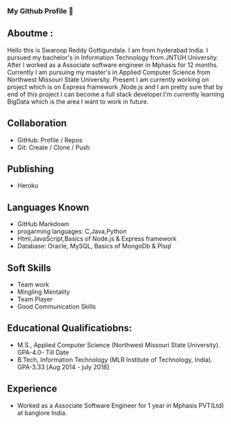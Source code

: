 ### My Github Profile 👋

## Aboutme :

Hello this is Swaroop Reddy Gottigundala. I am from hyderabad India. I pursued my bachelor's in Information Technology from JNTUH University. After I worked as a Associate software engineer in Mphasis for 12 months. Currently I am pursuing my master's in Applied Computer Science from Northwest Missouri State University. Present I am currently working on project which is on Express framework ,Node.js and I am pretty sure that by end of this project I can become a full stack developer.I'm currently learning BigData which is the area I want to work in future.

## Collaboration
* GitHub: Profile / Repos
* Git: Create / Clone / Push

## Publishing
* Heroku

## Languages Known
* GitHub Markdown
* progarming languages: C,Java,Python
* Html,JavaScript,Basics of Node.js & Express framework
* Database: Oracle, MySQL, Basics of MongoDb & Plsql

## Soft Skills
* Team work
* Mingling Mentality
* Team Player
* Good Communication Skills

## Educational Qualificatiobns:
 * M.S., Applied Computer Science (Northwest Missouri State University).              GPA-4.0- Till Date  
 * B.Tech, Information Technology (MLR Institute of Technology, India).   GPA-3.33 [Aug 2014 - july 2018]

## Experience
* Worked as a Associate Software Engineer for 1 year in Mphasis PVT(Ltd) at banglore India.







